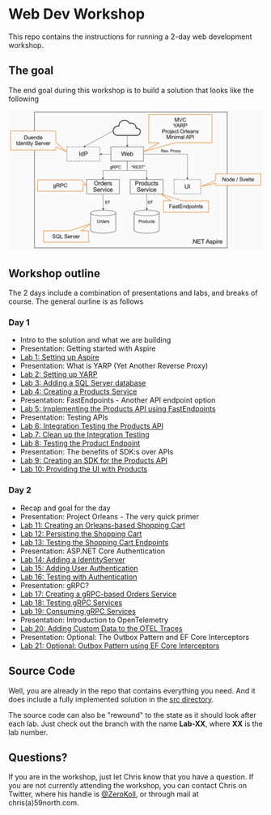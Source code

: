 # Web Dev Workshop

This repo contains the instructions for running a 2-day web development workshop.

## The goal

The end goal during this workshop is to build a solution that looks like the following

![Architecture Overview](resources/architecture-overview.png)

## Workshop outline

The 2 days include a combination of presentations and labs, and breaks of course. The general ourline is as follows

### Day 1

- Intro to the solution and what we are building
- Presentation: Getting started with Aspire
- [Lab 1: Setting up Aspire](./labs/lab1.md)
- Presentation: What is YARP (Yet Another Reverse Proxy)
- [Lab 2: Setting up YARP](./labs/lab2.md)
- [Lab 3: Adding a SQL Server database](./labs/lab3.md)
- [Lab 4: Creating a Products Service](./labs/lab4.md)
- Presentation: FastEndpoints - Another API endpoint option
- [Lab 5: Implementing the Products API using FastEndpoints](./labs/lab5.md)
- Presentation: Testing APIs
- [Lab 6: Integration Testing the Products API](./labs/lab6.md)
- [Lab 7: Clean up the Integration Testing](./labs/lab7.md)
- [Lab 8: Testing the Product Endpoint](./labs/lab8.md)
- Presentation: The benefits of SDK:s over APIs
- [Lab 9: Creating an SDK for the Products API](./labs/lab9.md)
- [Lab 10: Providing the UI with Products](./labs/lab10.md)

### Day 2
- Recap and goal for the day
- Presentation: Project Orleans - The very quick primer
- [Lab 11: Creating an Orleans-based Shopping Cart](./labs/lab11.md)
- [Lab 12: Persisting the Shopping Cart](./labs/lab12.md)
- [Lab 13: Testing the Shopping Cart Endpoints](./labs/lab13.md)
- Presentation: ASP.NET Core Authentication
- [Lab 14: Adding a IdentityServer](./labs/lab14.md)
- [Lab 15: Adding User Authentication](./labs/lab15.md)
- [Lab 16: Testing with Authentication](./labs/lab16.md)
- Presentation: gRPC?
- [Lab 17: Creating a gRPC-based Orders Service](./labs/lab17.md)
- [Lab 18: Testing gRPC Services](./labs/lab18.md)
- [Lab 19: Consuming gRPC Services](./labs/lab19.md)
- Presentation: Introduction to OpenTelemetry
- [Lab 20: Adding Custom Data to the OTEL Traces](./labs/lab20.md)
- Presentation: Optional: The Outbox Pattern and EF Core Interceptors
- [Lab 21: Optional: Outbox Pattern using EF Core Interceptors](./labs/lab21.md)

## Source Code

Well, you are already in the repo that contains everything you need. And it does include a fully implemented solution in the [src directory](./src). 

The source code can also be "rewound" to the state as it should look after each lab. Just check out the branch with the name __Lab-XX__, where __XX__ is the lab number.

## Questions?

If you are in the workshop, just let Chris know that you have a question. If you are not currently attending the workshop, you can contact Chris on Twitter, where his handle is [@ZeroKoll](https://twitter.com/ZeroKoll), or through mail at chris(a)59north.com.
